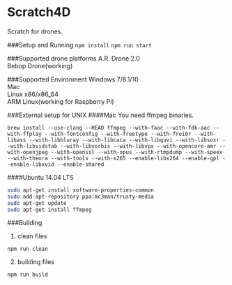 # Scratch4D
Scratch for drones.

###Setup and Running
```npm install```
```npm run start```

###Supported drone platforms
A.R. Drone 2.0  
Bebop Drone(working)

###Supported Environment
Windows 7/8.1/10    
Mac  
Linux x86/x86_64  
ARM Linux(working for Raspberry Pi)  

###External setup for UNIX
####Mac
You need ffmpeg binaries.    
```
brew install --use-clang --HEAD ffmpeg --with-faac --with-fdk-aac --with-ffplay --with-fontconfig --with-freetype --with-frei0r --with-libass --with-libbluray --with-libcaca --with-libquvi --with-libsoxr --with-libvidstab --with-libvorbis --with-libvpx --with-opencore-amr --with-openjpeg --with-openssl --with-opus --with-rtmpdump --with-speex --with-theora --with-tools --with-x265 --enable-libx264 --enable-gpl --enable-libxvid --enable-shared
```  
####Ubuntu 14.04 LTS
```bash
sudo apt-get install software-properties-common    
sudo add-apt-repository ppa:mc3man/trusty-media  
sudo apt-get update  
sudo apt-get install ffmpeg
```  


###Building
1. clean files  
```
npm run clean
```


2. building files
```
npm run build
```    
